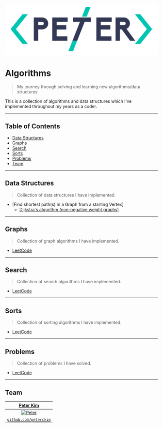 <a href="http://peterckim.com"><img src="assets/logo.png" title="Peter Kim" alt="Peter Kim"></a>

# Algorithms

> My journey through solving and learning new algorithms/data structures

This is a collection of algorithms and data structures which I've implemented throughout my years as a coder.

---

## Table of Contents

- [Data Structures](#data-structures)
- [Graphs](#graphs)
- [Search](#search)
- [Sorts](#sorts)
- [Problems](#problems)
- [Team](#team)

---

## Data Structures

> Collection of data structures I have implemented.

* [Find shortest path(s) in a Graph from a starting Vertex]
    - [Dijkstra's algorithm (non-negative weight graphs)](src/graph/Dijkstra.java)

---

## Graphs

> Collection of graph algorithms I have implemented.

* [LeetCode](src/problems/LeetCode.java)

---

## Search

> Collection of search algorithms I have implemented.

* [LeetCode](src/problems/LeetCode.java)

---

## Sorts

> Collection of sorting algorithms I have implemented.

* [LeetCode](src/problems/LeetCode.java)

---

## Problems

> Collection of problems I have solved.

* [LeetCode](src/problems/LeetCode.java)

---

## Team

|                   <a href="http://peterckim.com" target="_blank">**Peter Kim**</a>                   |
| :--------------------------------------------------------------------------------------------------: |
| [![Peter](https://avatars1.githubusercontent.com/u/24737634?v=3&s=200)](http://github.com/peterckim) |
|           <a href="http://github.com/peterckim" target="_blank">`github.com/peterckim`</a>           |

